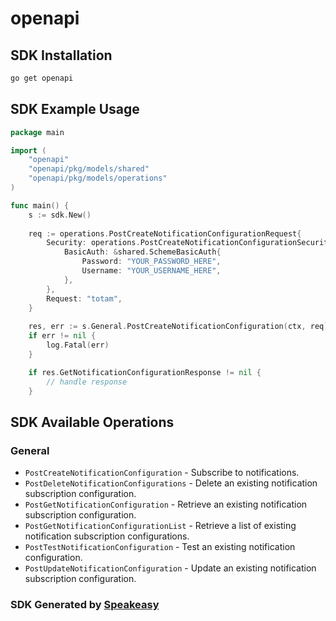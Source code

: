 # openapi

<!-- Start SDK Installation -->
## SDK Installation

```bash
go get openapi
```
<!-- End SDK Installation -->

## SDK Example Usage
<!-- Start SDK Example Usage -->
```go
package main

import (
    "openapi"
    "openapi/pkg/models/shared"
    "openapi/pkg/models/operations"
)

func main() {
    s := sdk.New()
    
    req := operations.PostCreateNotificationConfigurationRequest{
        Security: operations.PostCreateNotificationConfigurationSecurity{
            BasicAuth: &shared.SchemeBasicAuth{
                Password: "YOUR_PASSWORD_HERE",
                Username: "YOUR_USERNAME_HERE",
            },
        },
        Request: "totam",
    }
    
    res, err := s.General.PostCreateNotificationConfiguration(ctx, req)
    if err != nil {
        log.Fatal(err)
    }

    if res.GetNotificationConfigurationResponse != nil {
        // handle response
    }
```
<!-- End SDK Example Usage -->

<!-- Start SDK Available Operations -->
## SDK Available Operations

### General

* `PostCreateNotificationConfiguration` - Subscribe to notifications.
* `PostDeleteNotificationConfigurations` - Delete an existing notification subscription configuration.
* `PostGetNotificationConfiguration` - Retrieve an existing notification subscription configuration.
* `PostGetNotificationConfigurationList` - Retrieve a list of existing notification subscription configurations.
* `PostTestNotificationConfiguration` - Test an existing notification configuration.
* `PostUpdateNotificationConfiguration` - Update an existing notification subscription configuration.

<!-- End SDK Available Operations -->

### SDK Generated by [Speakeasy](https://docs.speakeasyapi.dev/docs/using-speakeasy/client-sdks)
